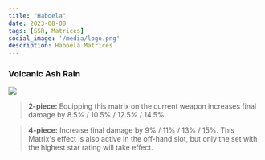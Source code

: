 ```yaml
---
title: "Haboela"
date: 2023-08-08
tags: [SSR, Matrices]
social_image: '/media/logo.png'
description: Haboela Matrices
---
```

### Volcanic Ash Rain

![](https://telegra.ph/file/740497fe2de3d735acce4.png)


> **2-piece:** Equipping this matrix on the current weapon increases final damage by 8.5% / 10.5% / 12.5% / 14.5%.

> **4-piece:** Increase final damage by 9% / 11% / 13% / 15%. This Matrix's effect is also active in the off-hand slot, but only the set with the highest star rating will take effect.
